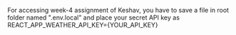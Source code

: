 For accessing week-4 assignment of Keshav, you have to save a file in root folder named ".env.local" and place your secret API key as REACT_APP_WEATHER_API_KEY={YOUR_API_KEY}